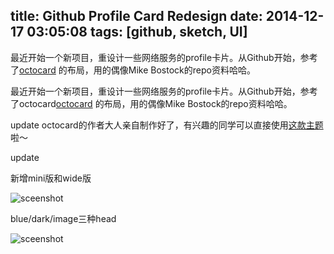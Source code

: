 title: Github Profile Card Redesign
date: 2014-12-17 03:05:08
tags: [github, sketch, UI]
---

最近开始一个新项目，重设计一些网络服务的profile卡片。从Github开始，参考了[octocard](http://octocard.in/) 的布局，用的偶像Mike Bostock的repo资料哈哈。
<!-- more -->

最近开始一个新项目，重设计一些网络服务的profile卡片。从Github开始，参考了octocard[octocard](http://octocard.in/) 的布局，用的偶像Mike Bostock的repo资料哈哈。

update
octocard的作者大人亲自制作好了，有兴趣的同学可以直接使用[这款主题](https://github.com/zmmbreeze/octocard/blob/master/themes/azzura.less) 啦～

update

新增mini版和wide版

![sceenshot](http://duran.qiniudn.com/media/github-card-blue.png)

blue/dark/image三种head

![sceenshot](http://duran.qiniudn.com/media/github-slim.png)
